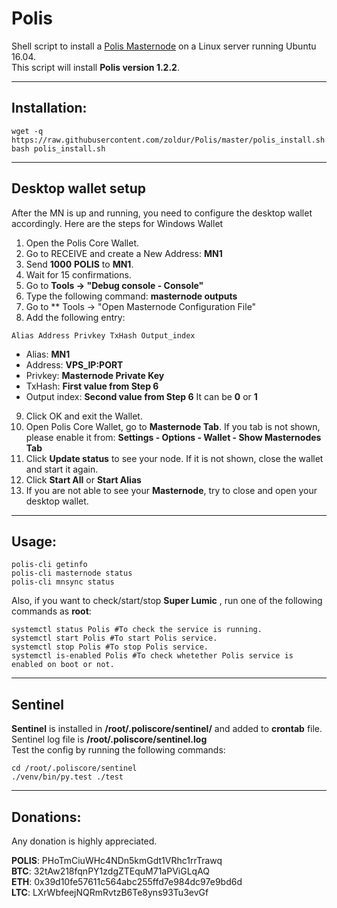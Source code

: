 # Polis
Shell script to install a [Polis Masternode](https://polispay.org/) on a Linux server running Ubuntu 16.04.  
This script will install **Polis version 1.2.2**.
***

## Installation:
```
wget -q https://raw.githubusercontent.com/zoldur/Polis/master/polis_install.sh
bash polis_install.sh
```
***

## Desktop wallet setup

After the MN is up and running, you need to configure the desktop wallet accordingly. Here are the steps for Windows Wallet
1. Open the Polis Core Wallet.
2. Go to RECEIVE and create a New Address: **MN1**
3. Send **1000** **POLIS** to **MN1**.
4. Wait for 15 confirmations.
5. Go to **Tools -> "Debug console - Console"**
6. Type the following command: **masternode outputs**
7. Go to  ** Tools -> "Open Masternode Configuration File"
8. Add the following entry:
```
Alias Address Privkey TxHash Output_index
```
* Alias: **MN1**
* Address: **VPS_IP:PORT**
* Privkey: **Masternode Private Key**
* TxHash: **First value from Step 6** 
* Output index:  **Second value from Step 6** It can be **0** or **1**
9. Click OK and exit the Wallet.
10. Open Polis Core Wallet, go to **Masternode Tab**. If you tab is not shown, please enable it from: **Settings - Options - Wallet - Show Masternodes Tab**
11. Click **Update status** to see your node. If it is not shown, close the wallet and start it again.
10. Click **Start All** or **Start Alias**
11. If you are not able to see your **Masternode**, try to close and open your desktop wallet.
***

## Usage:
```
polis-cli getinfo
polis-cli masternode status
polis-cli mnsync status
```
Also, if you want to check/start/stop **Super Lumic** , run one of the following commands as **root**:
```
systemctl status Polis #To check the service is running.
systemctl start Polis #To start Polis service.
systemctl stop Polis #To stop Polis service.
systemctl is-enabled Polis #To check whetether Polis service is enabled on boot or not.
```
***

## Sentinel

**Sentinel** is installed in **/root/.poliscore/sentinel/** and added to **crontab** file.  
Sentinel log file is **/root/.poliscore/sentinel.log**  
Test the config by running the following commands:
```
cd /root/.poliscore/sentinel
./venv/bin/py.test ./test
```
***

## Donations:  

Any donation is highly appreciated.  

**POLIS**:  PHoTmCiuWHc4NDn5kmGdt1VRhc1rrTrawq  
**BTC**: 32tAw218fqnPY1zdgZTEquM71aPViGLqAQ  
**ETH**: 0x39d10fe57611c564abc255ffd7e984dc97e9bd6d  
**LTC**: LXrWbfeejNQRmRvtzB6Te8yns93Tu3evGf
